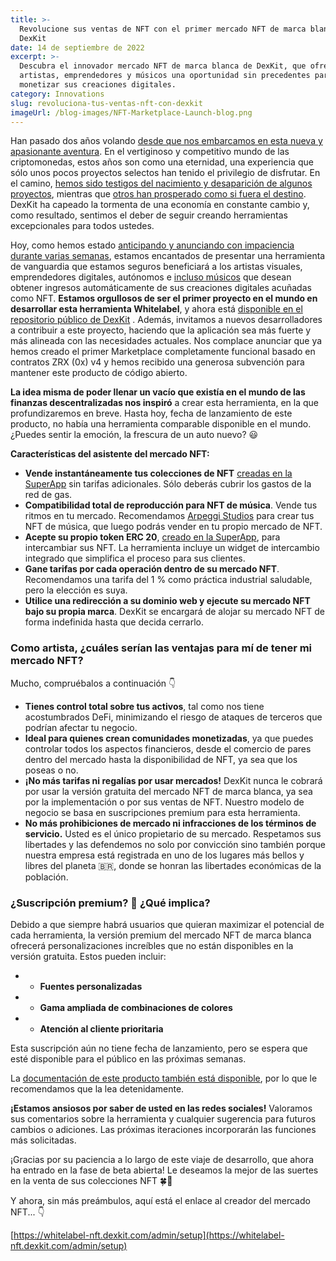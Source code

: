 ```yaml
---
title: >-
  Revolucione sus ventas de NFT con el primer mercado NFT de marca blanca de
  DexKit
date: 14 de septiembre de 2022
excerpt: >-
  Descubra el innovador mercado NFT de marca blanca de DexKit, que ofrece a
  artistas, emprendedores y músicos una oportunidad sin precedentes para
  monetizar sus creaciones digitales.
category: Innovations
slug: revoluciona-tus-ventas-nft-con-dexkit
imageUrl: /blog-images/NFT-Marketplace-Launch-blog.png
---
```

Han pasado dos años volando [desde que nos embarcamos en esta nueva y apasionante aventura](https://www.youtube.com/watch?v=plcjq7ZZRC4). En el vertiginoso y competitivo mundo de las criptomonedas, estos años son como una eternidad, una experiencia que sólo unos pocos proyectos selectos han tenido el privilegio de disfrutar. En el camino, [hemos sido testigos del nacimiento y desaparición de algunos proyectos](https://thebitcoinnews.com/abandoned-and-scam-projects-top-list-of-dead-cryptos-analysis/), mientras que [otros han prosperado como si fuera el destino](https://www.fool.com/investing/2022/06/24/why-polygon-is-soaring-today/). DexKit ha capeado la tormenta de una economía en constante cambio y, como resultado, sentimos el deber de seguir creando herramientas excepcionales para todos ustedes.

Hoy, como hemos estado [anticipando y anunciando con impaciencia durante varias semanas](https://twitter.com/dexkit/status/1560642826131492865), estamos encantados de presentar una herramienta de vanguardia que estamos seguros beneficiará a los artistas visuales, emprendedores digitales, autónomos e [incluso músicos](https://twitter.com/dexkit/status/1562767468334305280) que desean obtener ingresos automáticamente de sus creaciones digitales acuñadas como NFT. **Estamos orgullosos de ser el primer proyecto en el mundo en desarrollar esta herramienta Whitelabel**, y ahora está [disponible en el repositorio público de DexKit](https://github.com/DexKit/open-nft-marketplace/) . Además, invitamos a nuevos desarrolladores a contribuir a este proyecto, haciendo que la aplicación sea más fuerte y más alineada con las necesidades actuales. Nos complace anunciar que ya hemos creado el primer Marketplace completamente funcional basado en contratos ZRX (0x) v4 y hemos recibido una generosa subvención para mantener este producto de código abierto.

**La idea misma de poder llenar un vacío que existía en el mundo de las finanzas descentralizadas nos inspiró** a crear esta herramienta, en la que profundizaremos en breve. Hasta hoy, fecha de lanzamiento de este producto, no había una herramienta comparable disponible en el mundo. ¿Puedes sentir la emoción, la frescura de un auto nuevo? 😃

**Características del asistente del mercado NFT:**

* **Vende instantáneamente tus colecciones de NFT** [creadas en la SuperApp](https://app.dexkit.com/wizard/deploy/collection) sin tarifas adicionales. Sólo deberás cubrir los gastos de la red de gas.
* **Compatibilidad total de reproducción para NFT de música**. Vende tus ritmos en tu mercado. Recomendamos [Arpeggi Studios](https://arpeggi.io/) para crear tus NFT de música, que luego podrás vender en tu propio mercado de NFT.
* **Acepte su propio token ERC 20**, [creado en la SuperApp](https://app.dexkit.com/wizard/deploy/token), para intercambiar sus NFT. La herramienta incluye un widget de intercambio integrado que simplifica el proceso para sus clientes.
* **Gane tarifas por cada operación dentro de su mercado NFT**. Recomendamos una tarifa del 1 % como práctica industrial saludable, pero la elección es suya.
* **Utilice una redirección a su dominio web y ejecute su mercado NFT bajo su propia marca**. DexKit se encargará de alojar su mercado NFT de forma indefinida hasta que decida cerrarlo.

### Como artista, ¿cuáles serían las ventajas para mí de tener mi mercado NFT?

Mucho, compruébalos a continuación 👇

* **Tienes control total sobre tus activos**, tal como nos tiene acostumbrados DeFi, minimizando el riesgo de ataques de terceros que podrían afectar tu negocio.
* **Ideal para quienes crean comunidades monetizadas**, ya que puedes controlar todos los aspectos financieros, desde el comercio de pares dentro del mercado hasta la disponibilidad de NFT, ya sea que los poseas o no.
* **¡No más tarifas ni regalías por usar mercados!** DexKit nunca le cobrará por usar la versión gratuita del mercado NFT de marca blanca, ya sea por la implementación o por sus ventas de NFT. Nuestro modelo de negocio se basa en suscripciones premium para esta herramienta.
* **No más prohibiciones de mercado ni infracciones de los términos de servicio.** Usted es el único propietario de su mercado. Respetamos sus libertades y las defendemos no solo por convicción sino también porque nuestra empresa está registrada en uno de los lugares más bellos y libres del planeta 🇧🇷, donde se honran las libertades económicas de la población.

### ¿Suscripción premium? 👀 ¿Qué implica?

Debido a que siempre habrá usuarios que quieran maximizar el potencial de cada herramienta, la versión premium del mercado NFT de marca blanca ofrecerá personalizaciones increíbles que no están disponibles en la versión gratuita. Estos pueden incluir:

* * **Fuentes personalizadas**

* * **Gama ampliada de combinaciones de colores**

* * **Atención al cliente prioritaria**

Esta suscripción aún no tiene fecha de lanzamiento, pero se espera que esté disponible para el público en las próximas semanas.

La [documentación de este producto también está disponible](https://docs.dexkit.com/defi-products/nft-marketplace/overview), por lo que le recomendamos que la lea detenidamente.

**¡Estamos ansiosos por saber de usted en las redes sociales!** Valoramos sus comentarios sobre la herramienta y cualquier sugerencia para futuros cambios o adiciones. Las próximas iteraciones incorporarán las funciones más solicitadas.

¡Gracias por su paciencia a lo largo de este viaje de desarrollo, que ahora ha entrado en la fase de beta abierta! Le deseamos la mejor de las suertes en la venta de sus colecciones NFT 🍀🤞

Y ahora, sin más preámbulos, aquí está el enlace al creador del mercado NFT... 👇

[https://whitelabel-nft.dexkit.com/admin/setup](https://whitelabel-nft.dexkit.com/admin/setup)

